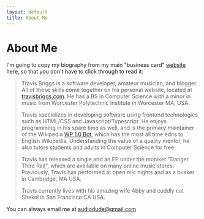 ```yaml
---
layout: default
title: About Me
---
```

# About Me

I'm going to copy my biography from my main "business card" [website](https://travisbriggs.com) here, so that you don't have to click through to read it:

> Travis Briggs is a software developer, amateur musician, and
> blogger. All of these skills come together on his personal website,
> located at [travisbriggs.com](https://travisbriggs.com).
> He has a BS in Computer Science with a minor in music from Worcester
> Polytechnic Institute in Worcester MA, USA.
>
> Travis specializes in developing software using frontend
> technologies such as HTML/CSS and Javascript/Typescript. He enjoys
> programming in his spare time as well, and is the primary maintainer
> of the Wikipedia
> [WP 1.0 Bot](https://en.wikipedia.org/wiki/User:WP_1.0_bot),
> which has the most all time edits to English Wikipedia.
> Understanding the value of a quality mentor, he also tutors students
> and adults in Computer Science for free.
>
> Travis has released a single and an EP under the moniker
> &quot;Danger Third Rail&quot;, which are available on many online
> music stores. Previously, Travis has performed at open mic nights
> and as a busker in Cambridge, MA USA.
>
> Travis currently lives with his amazing wife Abby and cuddly cat
> Shekel in San Francisco CA USA.

You can always email me at [audiodude@gmail.com](mailto:audiodude@gmail.com)